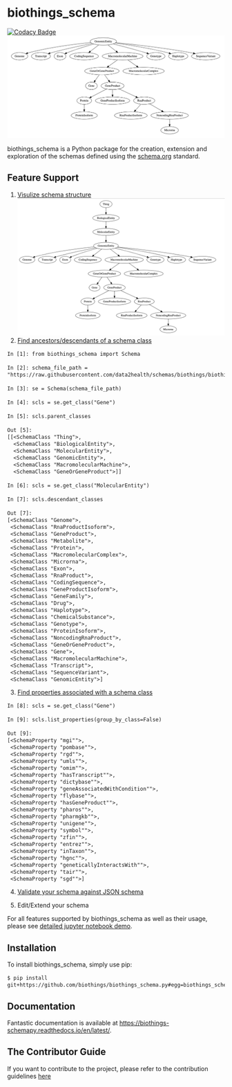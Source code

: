 biothings_schema
==========================

[![Codacy Badge](https://api.codacy.com/project/badge/Grade/1c2beb0afade4a158b1008c7df0ae4c8)](https://app.codacy.com/gh/biothings/biothings_schema.py?utm_source=github.com&utm_medium=referral&utm_content=biothings/biothings_schema.py&utm_campaign=Badge_Grade_Settings)
[![image](https://raw.githubusercontent.com/biothings/biothings_schema.py/master/docs/images/descendant_classes.png)](https://github.com/biothings/biothings_schema.py)

biothings_schema is a Python package for the creation, extension and exploration of the schemas defined using the [schema.org](http://schema.org) standard.


Feature Support
---------------
1. [Visulize schema structure](https://github.com/biothings/biothings_schema.py/blob/master/jupyter%20notebooks/Visualizing%20Schema.ipynb)
[![image](https://raw.githubusercontent.com/biothings/biothings_schema.py/master/docs/images/all_classes.png)](https://github.com/biothings/biothings_schema.py)
2. [Find ancestors/descendants of a schema class](https://github.com/biothings/biothings_schema.py/blob/master/jupyter%20notebooks/Explore%20classes%20and%20properties%20of%20Schema.ipynb)

``` {.sourceCode .python}
In [1]: from biothings_schema import Schema

In [2]: schema_file_path = "https://raw.githubusercontent.com/data2health/schemas/biothings/biothings/biothings_curie_kevin.jsonld"

In [3]: se = Schema(schema_file_path)

In [4]: scls = se.get_class("Gene")

In [5]: scls.parent_classes

Out [5]: 
[[<SchemaClass "Thing">,
  <SchemaClass "BiologicalEntity">,
  <SchemaClass "MolecularEntity">,
  <SchemaClass "GenomicEntity">,
  <SchemaClass "MacromolecularMachine">,
  <SchemaClass "GeneOrGeneProduct">]]

In [6]: scls = se.get_class("MolecularEntity")

In [7]: scls.descendant_classes

Out [7]:
[<SchemaClass "Genome">,
 <SchemaClass "RnaProductIsoform">,
 <SchemaClass "GeneProduct">,
 <SchemaClass "Metabolite">,
 <SchemaClass "Protein">,
 <SchemaClass "MacromolecularComplex">,
 <SchemaClass "Microrna">,
 <SchemaClass "Exon">,
 <SchemaClass "RnaProduct">,
 <SchemaClass "CodingSequence">,
 <SchemaClass "GeneProductIsoform">,
 <SchemaClass "GeneFamily">,
 <SchemaClass "Drug">,
 <SchemaClass "Haplotype">,
 <SchemaClass "ChemicalSubstance">,
 <SchemaClass "Genotype">,
 <SchemaClass "ProteinIsoform">,
 <SchemaClass "NoncodingRnaProduct">,
 <SchemaClass "GeneOrGeneProduct">,
 <SchemaClass "Gene">,
 <SchemaClass "MacromolecularMachine">,
 <SchemaClass "Transcript">,
 <SchemaClass "SequenceVariant">,
 <SchemaClass "GenomicEntity">]
```
3. [Find properties associated with a schema class](https://github.com/biothings/biothings_schema.py/blob/master/jupyter%20notebooks/Explore%20classes%20and%20properties%20of%20Schema.ipynb)

``` {.sourceCode .python}
In [8]: scls = se.get_class("Gene")

In [9]: scls.list_properties(group_by_class=False)

Out [9]: 
[<SchemaProperty "mgi"">,
 <SchemaProperty "pombase"">,
 <SchemaProperty "rgd"">,
 <SchemaProperty "umls"">,
 <SchemaProperty "omim"">,
 <SchemaProperty "hasTranscript"">,
 <SchemaProperty "dictybase"">,
 <SchemaProperty "geneAssociatedWithCondition"">,
 <SchemaProperty "flybase"">,
 <SchemaProperty "hasGeneProduct"">,
 <SchemaProperty "pharos"">,
 <SchemaProperty "pharmgkb"">,
 <SchemaProperty "unigene"">,
 <SchemaProperty "symbol"">,
 <SchemaProperty "zfin"">,
 <SchemaProperty "entrez"">,
 <SchemaProperty "inTaxon"">,
 <SchemaProperty "hgnc"">,
 <SchemaProperty "geneticallyInteractsWith"">,
 <SchemaProperty "tair"">,
 <SchemaProperty "sgd"">]
```

4. [Validate your schema against JSON schema](https://github.com/biothings/biothings_schema.py/blob/master/jupyter%20notebooks/Validate%20JSON%20using%20json%20schema%20defined%20in%20Schema%20file.ipynb)

5. Edit/Extend your schema


For all features supported by biothings_schema as well as their usage, please see [detailed jupyter notebook demo](https://github.com/biothings/biothings_schema.py/tree/master/jupyter%20notebooks).

Installation
------------

To install biothings_schema, simply use pip:

``` {.sourceCode .bash}
$ pip install git+https://github.com/biothings/biothings_schema.py#egg=biothings_schema
```

Documentation
-------------

Fantastic documentation is available at <https://biothings-schemapy.readthedocs.io/en/latest/>.

The Contributor Guide
---------------------
If you want to contribute to the project, please refer to the contribution guidelines [here](https://github.com/biothings/biothings_schema.py/blob/master/CONTRIBUTING.md)
